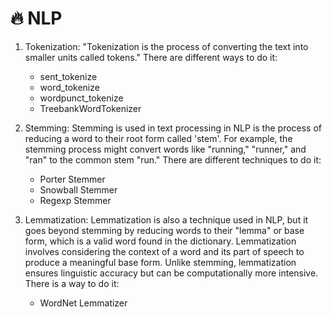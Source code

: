 # 🔥 NLP

1. Tokenization: "Tokenization is the process of converting the text into smaller units called tokens."
   There are different ways to do it:
     - sent_tokenize
     - word_tokenize
     - wordpunct_tokenize
     - TreebankWordTokenizer
  
2. Stemming: Stemming is used in text processing in NLP is the process of reducing a word to their root form called 'stem'. For example, the stemming process might convert words like "running," "runner," and "ran" to the common stem "run."
   There are different techniques to do it:
   - Porter Stemmer
   - Snowball Stemmer
   - Regexp Stemmer
  
3. Lemmatization: Lemmatization is also a technique used in NLP, but it goes beyond stemming by reducing words to their "lemma" or base form, which is a valid word found in the dictionary. Lemmatization involves considering the context of a word and its part of speech to produce a meaningful base form. Unlike stemming, lemmatization ensures linguistic accuracy but can be computationally more intensive.
   There is a way to do it:
   - WordNet Lemmatizer
